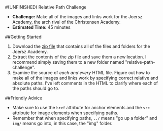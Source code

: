 #(UNFINISHED) Relative Path Challenge

* **Challenge:** Make all of the images and links work for the Joersz Academy, the arch rival of the Christensen Academy.
* **Estimated Time:** 45 minutes

##Getting Started
1. Download the [zip file]() that contains all of the files and folders for the Joersz Academy.
2. Extract the contents of the zip file and save them a new location. I recommend simply saving them to a new folder named "relative-path-challenge".
3. Examine the source of *each and every* HTML file. Figure out how to make all of the images and links work by specifying correct relative and absolute paths. I've left comments in the HTML to clarify where each of the paths should go to.

##Friendly Advice

* Make sure to use the `href` attribute for anchor elements and the `src` attribute for image elements when specifying paths.
* Remember that when specifying paths, `../` means "go up a folder" and `img/` means go into, in this case, the "img" folder.